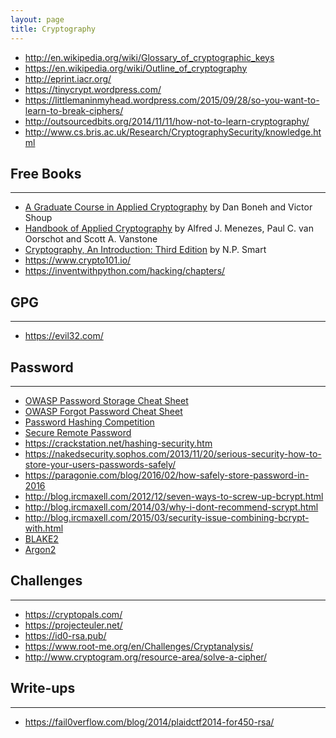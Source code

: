 ```yaml
---
layout: page
title: Cryptography
---
```


- <http://en.wikipedia.org/wiki/Glossary_of_cryptographic_keys>
- <https://en.wikipedia.org/wiki/Outline_of_cryptography>
- <http://eprint.iacr.org/>
- <https://tinycrypt.wordpress.com/>
- <https://littlemaninmyhead.wordpress.com/2015/09/28/so-you-want-to-learn-to-break-ciphers/>
- <http://outsourcedbits.org/2014/11/11/how-not-to-learn-cryptography/>
- <http://www.cs.bris.ac.uk/Research/CryptographySecurity/knowledge.html>

## Free Books
---
- [A Graduate Course in Applied Cryptography](http://toc.cryptobook.us/) by Dan Boneh and Victor Shoup
- [Handbook of Applied Cryptography](http://cacr.uwaterloo.ca/hac/) by Alfred J. Menezes, Paul C. van Oorschot and Scott A. Vanstone
- [Cryptography, An Introduction: Third Edition](https://www.cs.bris.ac.uk/~nigel/Crypto_Book/) by N.P. Smart
- <https://www.crypto101.io/>
- <https://inventwithpython.com/hacking/chapters/>

## GPG
---
- <https://evil32.com/>

## Password
---
- [OWASP Password Storage Cheat Sheet](https://www.owasp.org/index.php/Password_Storage_Cheat_Sheet)
- [OWASP Forgot Password Cheat Sheet](https://www.owasp.org/index.php/Forgot_Password_Cheat_Sheet)
- [Password Hashing Competition](https://password-hashing.net/)
- [Secure Remote Password](http://srp.stanford.edu/)
- <https://crackstation.net/hashing-security.htm>
- <https://nakedsecurity.sophos.com/2013/11/20/serious-security-how-to-store-your-users-passwords-safely/>
- <https://paragonie.com/blog/2016/02/how-safely-store-password-in-2016>
- <http://blog.ircmaxell.com/2012/12/seven-ways-to-screw-up-bcrypt.html>
- <http://blog.ircmaxell.com/2014/03/why-i-dont-recommend-scrypt.html>
- <http://blog.ircmaxell.com/2015/03/security-issue-combining-bcrypt-with.html>
- [BLAKE2](https://blake2.net/)
- [Argon2](https://www.cryptolux.org/index.php/Argon2)

## Challenges
---
- <https://cryptopals.com/>
- <https://projecteuler.net/>
- <https://id0-rsa.pub/>
- <https://www.root-me.org/en/Challenges/Cryptanalysis/>
- <http://www.cryptogram.org/resource-area/solve-a-cipher/>

## Write-ups
---
- <https://fail0verflow.com/blog/2014/plaidctf2014-for450-rsa/>
